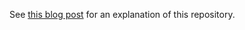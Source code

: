 See [this blog post](https://www.fullstackfoundations.com/blog/public-key-cryptography) for an explanation of this repository.
